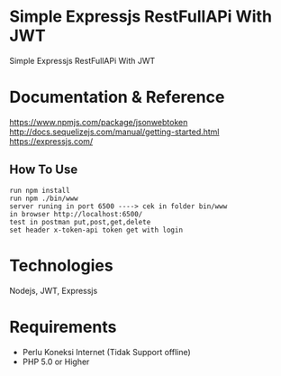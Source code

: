 # Simple Expressjs RestFullAPi With JWT
Simple Expressjs RestFullAPi With JWT

# Documentation & Reference
https://www.npmjs.com/package/jsonwebtoken <br>
http://docs.sequelizejs.com/manual/getting-started.html <br>
https://expressjs.com/

## How To Use

```
run npm install 
run npm ./bin/www
server runing in port 6500 ----> cek in folder bin/www
in browser http://localhost:6500/
test in postman put,post,get,delete
set header x-token-api token get with login
```

# Technologies
Nodejs, JWT, Expressjs

# Requirements
- Perlu Koneksi Internet (Tidak Support offline) <br>
- PHP 5.0 or Higher 


